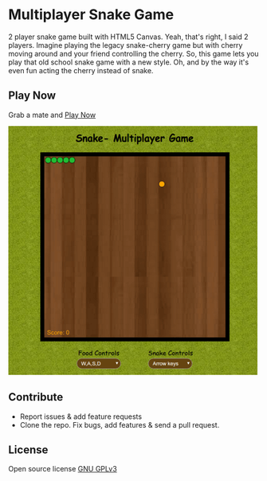 # Multiplayer Snake Game 
2 player snake game built with HTML5 Canvas. Yeah, that's right, I said 2 players.
Imagine playing the legacy snake-cherry game but with cherry moving around and your friend controlling the cherry.
So, this game lets you play that old school snake game with a new style. Oh, and by the way it's even fun acting the cherry instead of snake. 

## Play Now
Grab a mate and [Play Now](https://lokeshd.com/snake-game)

![Multiplayer Snake Game](img/snake-game.png)

## Contribute
+ Report issues & add feature requests
+ Clone the repo. Fix bugs, add features & send a pull request.

## License
Open source license [GNU GPLv3](LICENSE)

